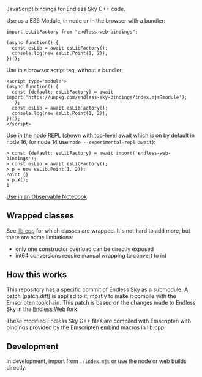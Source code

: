JavaScript bindings for Endless Sky C++ code.

Use as a ES6 Module, in node or in the browser with a bundler:
~~~
import esLibFactory from "endless-web-bindings";

(async function() {
  const esLib = await esLibFactory();
  console.log(new esLib.Point(1, 2));
})();
~~~

Use in a browser script tag, without a bundler:

~~~
<script type="module">
(async function() {
  const {default: esLibFactory} = await import('https://unpkg.com/endless-sky-bindings/index.mjs?module');
  ');
  const esLib = await esLibFactory();
  console.log(new esLib.Point(1, 2));
})();
</script>
~~~


Use in the node REPL (shown with top-level await which is on by default in node 16, for node 14 use `node --experimental-repl-await`):

~~~
> const {default: esLibFactory} = await import('endless-web-bindings');
> const esLib = await esLibFactory();
> p = new esLib.Point(1, 2));
Point {}
> p.X();
1
~~~

[Use in an Observable Notebook](https://observablehq.com/@ballingt/endless-sky-cpp-bindings)
 
## Wrapped classes

See [lib.cpp](./lib.cpp) for which classes are wrapped. It's not hard to add more, but there are some limitations:
* only one constructor overload can be directly exposed
* int64 conversions require manual wrapping to convert to int

## How this works

This repository has a specific commit of Endless Sky as a submodule. A patch (patch.diff) is applied to it, mostly to make it compile with the Emscripten toolchain. This patch is based on the changes made to Endless Sky in the [Endless Web](https://github.com/thomasballinger/endless-web) fork.

These modified Endless Sky C++ files are compiled with Emscripten with bindings provided by the Emscripten [embind](https://emscripten.org/docs/porting/connecting_cpp_and_javascript/embind.html) macros in lib.cpp.

## Development

In development, import from `./index.mjs` or use the node or web builds directly.
